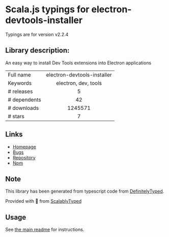 
# Scala.js typings for electron-devtools-installer

Typings are for version v2.2.4

## Library description:
An easy way to install Dev Tools extensions into Electron applications

|                    |                 |
| ------------------ | :-------------: |
| Full name          | electron-devtools-installer |
| Keywords           | electron, dev, tools |
| # releases         | 5 |
| # dependents       | 42 |
| # downloads        | 1245571 |
| # stars            | 7 |

## Links
- [Homepage](https://github.com/GPMDP/electron-devtools-installer#readme)
- [Bugs](https://github.com/GPMDP/electron-devtools-installer/issues)
- [Repository](https://github.com/GPMDP/electron-devtools-installer)
- [Npm](https://www.npmjs.com/package/electron-devtools-installer)
    


## Note
This library has been generated from typescript code from [DefinitelyTyped](https://definitelytyped.org).

Provided with :purple_heart: from [ScalablyTyped](https://github.com/oyvindberg/ScalablyTyped)

## Usage
See [the main readme](../../readme.md) for instructions.



